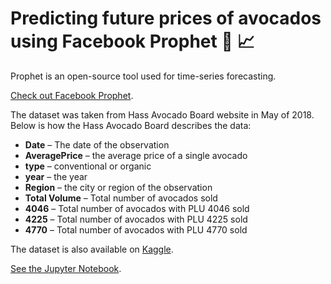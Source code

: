 # Predicting future prices of avocados using Facebook Prophet 🥑 📈

Prophet is an open-source tool used for time-series forecasting.

[Check out Facebook Prophet](https://facebook.github.io/prophet/#:~:text=Prophet%20is%20a%20procedure%20for,several%20seasons%20of%20historical%20data).

The dataset was taken from Hass Avocado Board website in May of 2018. Below is how the Hass Avocado Board describes the data:

- **Date** – The date of the observation
- **AveragePrice** – the average price of a single avocado
- **type** – conventional or organic
- **year** – the year
- **Region** – the city or region of the observation
- **Total Volume** – Total number of avocados sold
- **4046** – Total number of avocados with PLU 4046 sold
- **4225** – Total number of avocados with PLU 4225 sold
- **4770** – Total number of avocados with PLU 4770 sold

The dataset is also available on [Kaggle](https://www.kaggle.com/neuromusic/avocado-prices).

[See the Jupyter Notebook](https://nbviewer.jupyter.org/github/inespancorbo/Mini-Projects/blob/master/Predict%20Future%20Product%20Prices/Notebook.ipynb).
